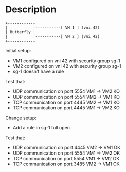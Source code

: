 # Description

```
+-----------+
|           |-----------[ VM 1 ] (vni 42)
| Butterfly |
|           |-----------[ VM 2 ] (vni 42)
+-----------+

```

Initial setup:
- VM1 configured on vni 42 with security group sg-1
- VM2 configured on vni 42 with security group sg-1
- sg-1 doesn't have a rule

Test that:
- UDP communication on port 5554 VM1 -> VM2 KO
- UDP communication on port 5554 VM2 -> VM1 KO
- TCP communication on port 4445 VM2 -> VM1 KO
- TCP communication on port 4445 VM1 -> VM2 KO

Change setup:
- Add a rule in sg-1 full open

Test that:
- UDP communication on port 4445 VM2 -> VM1 OK
- UDP communication on port 5554 VM1 -> VM2 OK
- TCP communication on port 5554 VM1 -> VM2 OK
- TCP communication on port 3485 VM2 -> VM1 OK
